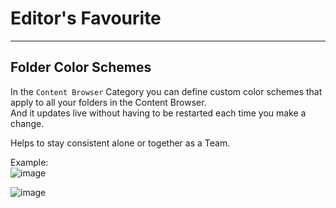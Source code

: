 # Editor's Favourite

<hr>  

## Folder Color Schemes  
In the ``Content Browser`` Category you can define custom color schemes that apply to all your folders in the Content Browser.  
And it updates live without having to be restarted each time you make a change.

Helps to stay consistent alone or together as a Team.

Example:  
![image](https://github.com/user-attachments/assets/05996c8e-cf65-461b-85b5-5ef39dbe734d)  

![image](https://github.com/user-attachments/assets/74819f4e-4f3b-4ee8-a9b1-ab557f75a518)
